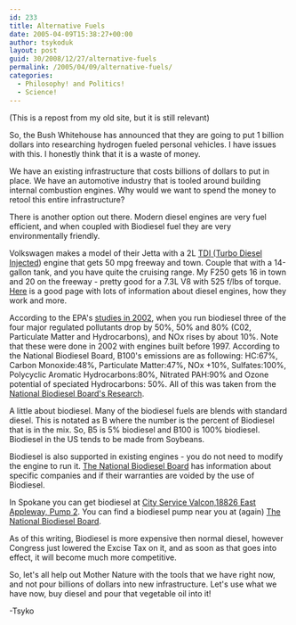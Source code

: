 ```yaml
---
id: 233
title: Alternative Fuels
date: 2005-04-09T15:38:27+00:00
author: tsykoduk
layout: post
guid: 30/2008/12/27/alternative-fuels
permalink: /2005/04/09/alternative-fuels/
categories:
  - Philosophy! and Politics!
  - Science!
---
```

(This is a repost from my old site, but it is still relevant)


So, the Bush Whitehouse has announced that they are going to put 1 billion dollars into researching hydrogen fueled personal vehicles. I have issues with this. I honestly think that it is a waste of money.


We have an existing infrastructure that costs billions of dollars to put in place. We have an automotive industry that is tooled around building internal combustion engines. Why would we want to spend the money to retool this entire infrastructure?


There is another option out there. Modern diesel engines are very fuel efficient, and when coupled with Biodiesel fuel they are very environmentally friendly.


Volkswagen makes a model of their Jetta with a 2L <a href="http://www.tdiclub.com/TDIFAQ/TDiFAQ-1.html"><span class="caps">TDI</span> (Turbo Diesel Injected</a>) engine that gets 50 mpg freeway and town. Couple that with a 14-gallon tank, and you have quite the cruising range. My <span class="caps">F250</span> gets 16 in town and 20 on the freeway - pretty good for a 7.3L V8 with 525 f/lbs of torque. <a href="http://auto.howstuffworks.com/question399.htm">Here</a> is a good page with lots of information about diesel engines, how they work and more.


According to the <span class="caps">EPA</span>'s <a href="http://www.epa.gov/otaq/models/biodsl.htm">studies in 2002</a>, when you run biodiesel three of the four major regulated pollutants drop by 50%, 50% and 80% (C02, Particulate Matter and Hydrocarbons), and NOx rises by about 10%. Note that these were done in 2002 with engines built before 1997. According to the National Biodiesel Board, <span class="caps">B100</span>'s emissions are as following: HC:67%, Carbon Monoxide:48%, Particulate Matter:47%, NOx +10%, Sulfates:100%, Polycyclic Aromatic Hydrocarbons:80%, Nitrated <span class="caps">PAH</span>:90% and Ozone potential of speciated Hydrocarbons: 50%. All of this was taken from the <a href="http://www.biodiesel.org/pdf_files/emissions.pdf">National Biodiesel Board's Research</a>.


A little about biodiesel. Many of the biodiesel fuels are blends with standard diesel. This is notated as B where the number is the percent of Biodiesel that is in the mix. So, B5 is 5% biodiesel and <span class="caps">B100</span> is 100% biodiesel. Biodiesel in the US tends to be made from Soybeans.


Biodiesel is also supported in existing engines - you do not need to modify the engine to run it. <a href="http://www.biodiesel.org/resources/fuelfactsheets/standards_and_warranties.shtm">The National Biodiesel Board</a> has information about specific companies and if their warranties are voided by the use of Biodiesel.


In Spokane you can get biodiesel at <a href="http://www.mapquest.com/maps/print.adp?mapdata=OE4WNszgW9w1%252f4HWa41NWUo6bFFkGVqyKjQNv36KWZRrBKqKpEMPpiPFucMzEWkF2eHoq4d0ZRw1N5pEe77syDot8GF67lr9HjM3airn9dNMWb4Ymk9HUqhN2dB9MK9whkwYtXIQtFHldMzXte4MzR%252f9sjpyHD%252bKHlrnwuiSi4BbjMS2b3eVoPCJlm6c2rJu6H%252brmmM5iJh25cFoXYhnTlkpDBWpv5egrAWIAwkDgeGJMUWyd%252f56%252bkMA0eUUTwXOnlLcdUNPActZqLTKJntShL3TmZy1AEchb3hJXlowsImqJ5QUY97%252fpvRVUjdWEoJDlwmjSEnDVgvJYaqcrD6qcgzxrZrejrjXF7it4TOR2S%252f%252f6Q81ehbqrYNxic%252f6ok%252fM99ZBNoqDYD2yCjeYaVO5KMKVhh%252fT4oGe3C3BnSeoLvYsjTpUuBfHkIIo8rFfjSc8Omm9GwcPdbYkD3%252bvnvYYmpDy9WfpNAfQLIpXHpJomS2tfi0sAjQxdv9k88jN%252bPbMytKJM0sRNUk%253d">City Service Valcon,18826 East Appleway, Pump 2</a>. You can find a biodiesel pump near you at (again) <a href="http://www.biodiesel.org/buyingbiodiesel/retailfuelingsites/default.shtm">The National Biodiesel Board</a>.


As of this writing, Biodiesel is more expensive then normal diesel, however Congress just lowered the Excise Tax on it, and as soon as that goes into effect, it will become much more competitive.


So, let's all help out Mother Nature with the tools that we have right now, and not pour billions of dollars into new infrastructure. Let's use what we have now, buy diesel and pour that vegetable oil into it!


-Tsyko